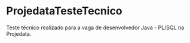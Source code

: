 # ProjedataTesteTecnico
Teste técnico realizado para a vaga de desenvolvedor Java - PL/SQL na Projedata.

